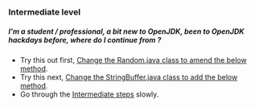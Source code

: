 ### Intermediate level

##### I'm a student / professional, a bit new to OpenJDK, been to OpenJDK hackdays before, where do I continue from ?

- Try this out first, [Change the Random.java class to amend the below method](../advanced-steps/change_the_randomjava_class_to_amend_the_below_method.md).
- Try this next, [Change the StringBuffer.java class to add the below method](../advanced-steps/change_the_stringbufferjava_class_to_add_the_below_method.md).
- Go through the [Intermediate steps](../intermediate-steps/intermediate_steps.md) slowly.